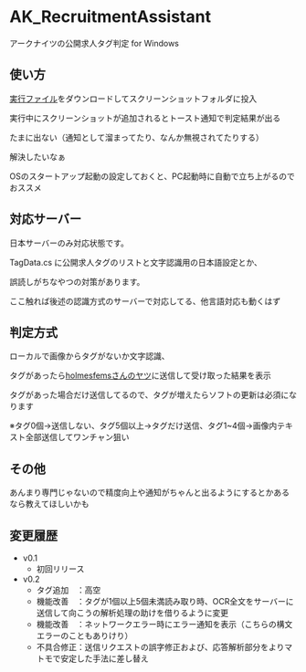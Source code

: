 # AK_RecruitmentAssistant
アークナイツの公開求人タグ判定
for Windows
## 使い方
[実行ファイル](https://drive.google.com/file/d/1L4uzVguiZQq7j3gNwILmrI-Lb4uO-bcU/view?usp=sharing)をダウンロードしてスクリーンショットフォルダに投入

実行中にスクリーンショットが追加されるとトースト通知で判定結果が出る

たまに出ない（通知として溜まってたり、なんか無視されてたりする）

解決したいなぁ


OSのスタートアップ起動の設定しておくと、PC起動時に自動で立ち上がるのでおススメ

## 対応サーバー
日本サーバーのみ対応状態です。

TagData.cs に公開求人タグのリストと文字認識用の日本語設定とか、

誤読しがちなやつの対策があります。

ここ触れば後述の認識方式のサーバーで対応してる、他言語対応も動くはず

## 判定方式
ローカルで画像からタグがないか文字認識、

タグがあったら[holmesfemsさんのヤツ](https://www.youtube.com/watch?v=mIVCMkobHuk)に送信して受け取った結果を表示

タグがあった場合だけ送信してるので、タグが増えたらソフトの更新は必須になります

※タグ0個→送信しない、タグ5個以上→タグだけ送信、タグ1~4個→画像内テキスト全部送信してワンチャン狙い

## その他
あんまり専門じゃないので精度向上や通知がちゃんと出るようにするとかあるなら教えてほしいかも

## 変更履歴
- v0.1
    - 初回リリース
- v0.2
    - タグ追加　：高空
    - 機能改善　：タグが1個以上5個未満読み取り時、OCR全文をサーバーに送信して向こうの解析処理の助けを借りるように変更
    - 機能改善　：ネットワークエラー時にエラー通知を表示（こちらの構文エラーのこともありけり）
    - 不具合修正：送信リクエストの誤字修正および、応答解析部分をよりマトモで安定した手法に差し替え
